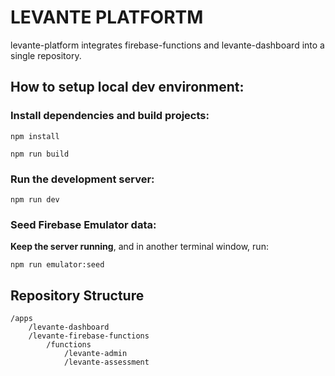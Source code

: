 # LEVANTE PLATFORTM

levante-platform integrates firebase-functions and levante-dashboard into a single repository.

## How to setup local dev environment:

### Install dependencies and build projects:

`npm install`

`npm run build`

### Run the development server:

`npm run dev`

### Seed Firebase Emulator data:

**Keep the server running**, and in another terminal window, run:

`npm run emulator:seed`

## Repository Structure

```
/apps
    /levante-dashboard
    /levante-firebase-functions
        /functions
            /levante-admin
            /levante-assessment
```
